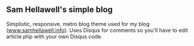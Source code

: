 ## Sam Hellawell's simple blog

Simplistic, responsive, metro blog theme used for my blog (www.samhellawell.info). Uses Disqus for comments so you'll have to edit article.php with your own Disqus code.